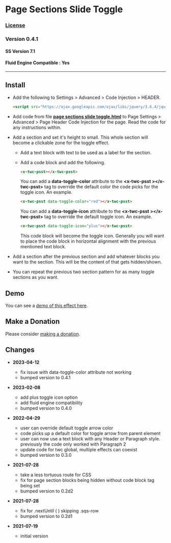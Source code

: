 # Page Sections Slide Toggle

### [License][1]

### Version 0.4.1

#### SS Version 7.1

#### Fluid Engine Compatible : Yes

---

## Install

* Add the following to Settings > Advanced > Code Injection > HEADER.
  
  ```html
  <script src="https://ajax.googleapis.com/ajax/libs/jquery/3.6.4/jquery.min.js"></script>
  ```
  
* Add code from file **[page sections slide toggle.html][2]** to Page Settings >
  Advanced > Page Header Code Injection for the page. Read the code for any
  instructions within.
  
* Add a section and set it's height to small. This whole section will become a
  clickable zone for the toggle effect.
  
  * Add a text block with text to be used as a label for the section.
  
  * Add a code block and add the following.
  
    ```html
    <x-twc-psst></x-twc-psst>
    ```
    
    You can add a **data-toggle-color** attribute to the **&lt;x-twc-psst
    &gt;&lt;/x-twc-psst&gt;** tag to override the default color the code picks
    for the toggle icon. An example.
    
    ```html
    <x-twc-psst data-toggle-color="red"></x-twc-psst>
    ```
    
    You can add a **data-toggle-icon** attribute to the **&lt;x-twc-psst
    &gt;&lt;/x-twc-psst&gt;** tag to override the default toggle icon. An
    example.
    
    ```html
    <x-twc-psst data-toggle-icon="plus"></x-twc-psst>
    ```
    
    This code block will become the toggle icon. Generally you will want to
    place the code block in horizontal alignment with the previous mentioned
    text block.
    
* Add a section after the previous section and add whatever blocks you want to
  the section. This will be the content of that gets hidden/shown.
  
* You can repeat the previous two section pattern for as many toggle sections as
  you want.

## Demo

You can see a [demo of this effect here][3].

## Make a Donation

Please consider [making a donation][4].

## Changes

* **2023-04-12**

  * fix issue with data-toggle-color attribute not working
  * bumped version to 0.4.1
  
* **2023-02-08**

  * add plus toggle icon option
  * add fluid engine compatibility
  * bumped version to 0.4.0
  
* **2022-04-29**

  * user can override default toggle arrow color
  * code picks up a default color for toggle arrow from parent element
  * user can now use a text block with any Header or Paragraph style. previously
    the code only worked with Paragraph 2
  * update code for twc global, multiple effects can coexist
  * bumped version to 0.3.0
  
* **2021-07-28**

  * take a less tortuous route for CSS
  * fix for page section blocks being hidden without code block tag being set
  * bumped version to 0.2d2
  
* **2021-07-28**

  * fix for .nextUntil ( ) skipping .sqs-row
  * bumped version to 0.2d1
  
* **2021-07-19**

  * initial version

[1]: https://github.com/tomsWebConsulting/twcsl/blob/main/LICENSE.txt#L1
[2]: page%20sections%20slide%20toggle.html#L1
[3]: https://toms-web-consulting-demos.squarespace.com/page-sections-slide-toggle?password=twcdemos
[4]: https://github.com/tomsWebConsulting/twcsl#make-a-donation

